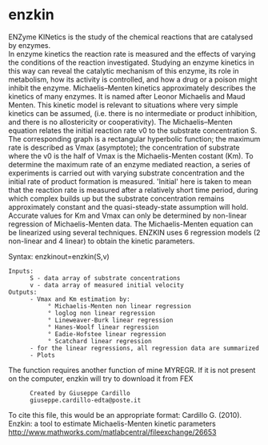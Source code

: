 # enzkin
ENZyme KINetics is the study of the chemical reactions that are catalysed by enzymes.<br/>
In enzyme kinetics the reaction rate is measured and the effects of
varying the conditions of the reaction investigated. Studying an enzyme
kinetics in this way can reveal the catalytic mechanism of this enzyme, its
role in metabolism, how its activity is controlled, and how a drug or a poison
might inhibit the enzyme.
Michaelis–Menten kinetics approximately describes the kinetics of many
enzymes. It is named after Leonor Michaelis and Maud Menten. This kinetic
model is relevant to situations where very simple kinetics can be assumed,
(i.e. there is no intermediate or product inhibition, and there is no
allostericity or cooperativity).
The Michaelis–Menten equation relates the initial reaction rate v0  to the
substrate concentration S. The corresponding graph is a rectangular
hyperbolic function; the maximum rate is described as Vmax (asymptote); the
concentration of substrate where the v0 is the half of Vmax is the
Michaelis-Menten costant (Km).
To determine the maximum rate of an enzyme mediated reaction, a series of
experiments is carried out with varying substrate concentration and the
initial rate of product formation is measured. 'Initial' here is taken to mean
that the reaction rate is measured after a relatively short time period,
during which complex builds up but the substrate concentration remains
approximately constant and the quasi-steady-state assumption will hold.
Accurate values for Km and Vmax can only be determined by non-linear
regression of Michaelis-Menten data.
The Michaelis-Menten equation can be linearized using several techniques.
ENZKIN uses 6 regression models (2 non-linear and 4 linear) to obtain the
kinetic parameters.

Syntax: 	enzkinout=enzkin(S,v)
     
    Inputs:
          S - data array of substrate concentrations
          v - data array of measured initial velocity
    Outputs:
          - Vmax and Km estimation by:
               ° Michaelis-Menten non linear regression
               ° loglog non linear regression
               ° Lineweaver-Burk linear regression
               ° Hanes-Woolf linear regression
               ° Eadie-Hofstee linear regression
               ° Scatchard linear regression
          - for the linear regressions, all regression data are summarized
          - Plots

The function requires another function of mine MYREGR. If it is not present on
the computer, enzkin will try to download it from FEX

          Created by Giuseppe Cardillo
          giuseppe.cardillo-edta@poste.it

To cite this file, this would be an appropriate format:
Cardillo G. (2010). Enzkin: a tool to estimate Michaelis-Menten kinetic
parameters
http://www.mathworks.com/matlabcentral/fileexchange/26653
